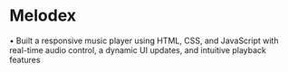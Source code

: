 # Melodex
• Built a responsive music player using HTML, CSS, and JavaScript with real-time audio control, a dynamic UI updates, and intuitive playback features
